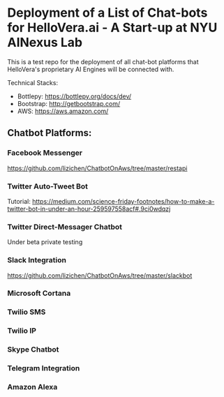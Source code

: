 # Deployment of a List of Chat-bots for HelloVera.ai - A Start-up at NYU AINexus Lab

This is a test repo for the deployment of all chat-bot platforms that HelloVera's proprietary AI Engines will be connected with.

Technical Stacks:
- Bottlepy: https://bottlepy.org/docs/dev/
- Bootstrap: http://getbootstrap.com/ 
- AWS: https://aws.amazon.com/

## Chatbot Platforms:
### Facebook Messenger
https://github.com/lizichen/ChatbotOnAws/tree/master/restapi

### Twitter Auto-Tweet Bot 
Tutorial: https://medium.com/science-friday-footnotes/how-to-make-a-twitter-bot-in-under-an-hour-259597558acf#.9ci0wdqzj 

### Twitter Direct-Messager Chatbot
Under beta private testing

### Slack Integration
https://github.com/lizichen/ChatbotOnAws/tree/master/slackbot

### Microsoft Cortana

### Twilio SMS

### Twilio IP

### Skype Chatbot

### Telegram Integration

### Amazon Alexa
